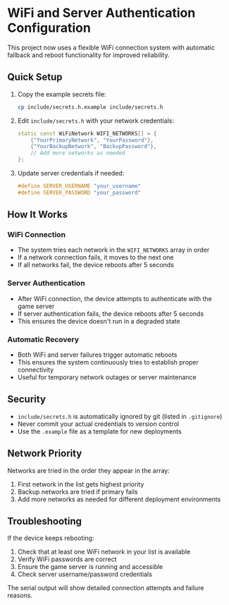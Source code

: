 # WiFi and Server Authentication Configuration

This project now uses a flexible WiFi connection system with automatic fallback and reboot functionality for improved reliability.

## Quick Setup

1. Copy the example secrets file:
   ```bash
   cp include/secrets.h.example include/secrets.h
   ```

2. Edit `include/secrets.h` with your network credentials:
   ```cpp
   static const WiFiNetwork WIFI_NETWORKS[] = {
       {"YourPrimaryNetwork", "YourPassword"},
       {"YourBackupNetwork", "BackupPassword"},
       // Add more networks as needed
   };
   ```

3. Update server credentials if needed:
   ```cpp
   #define SERVER_USERNAME "your_username"
   #define SERVER_PASSWORD "your_password"
   ```

## How It Works

### WiFi Connection
- The system tries each network in the `WIFI_NETWORKS` array in order
- If a network connection fails, it moves to the next one
- If all networks fail, the device reboots after 5 seconds

### Server Authentication
- After WiFi connection, the device attempts to authenticate with the game server
- If server authentication fails, the device reboots after 5 seconds
- This ensures the device doesn't run in a degraded state

### Automatic Recovery
- Both WiFi and server failures trigger automatic reboots
- This ensures the system continuously tries to establish proper connectivity
- Useful for temporary network outages or server maintenance

## Security

- `include/secrets.h` is automatically ignored by git (listed in `.gitignore`)
- Never commit your actual credentials to version control
- Use the `.example` file as a template for new deployments

## Network Priority

Networks are tried in the order they appear in the array:
1. First network in the list gets highest priority
2. Backup networks are tried if primary fails
3. Add more networks as needed for different deployment environments

## Troubleshooting

If the device keeps rebooting:
1. Check that at least one WiFi network in your list is available
2. Verify WiFi passwords are correct
3. Ensure the game server is running and accessible
4. Check server username/password credentials

The serial output will show detailed connection attempts and failure reasons.

